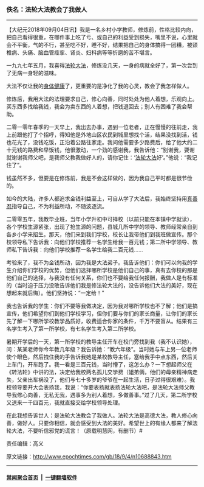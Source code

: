 ### 佚名：法轮大法教会了我做人
------------------------

<p>【大纪元2018年09月04日讯】我是一名乡村小学教师，修炼前，性格比较内向，把自己看得很重，在哪件事上吃了亏、或自己的利益受到损失，嘴里不说，心里就会不平衡，气的不行，甚至吃不好，睡不好，结果把自己的身体搞得一团糟，被颈椎病、头痛、脑血管痉挛、肾炎、妇科病等等折磨的苦不堪言。<span lang="EN-US"><br />
</span></p>
<p>一九九七年五月，我喜得<a href="http://www.epochtimes.com/gb/tag/%E6%B3%95%E8%BD%AE%E5%A4%A7%E6%B3%95.html">法轮大法</a>，修炼没几天，一身的病就全好了，第一次尝到了无病一身轻的滋味。<span lang="EN-US"><br />
</span></p>
<p>大法不仅让我的<a href="http://www.epochtimes.com/gb/tag/%E8%BA%AB%E4%BD%93%E5%81%A5%E5%BA%B7.html">身体健康</a>了，更重要的是净化了我的心灵，教会了我怎样做人。<span lang="EN-US"><br />
</span></p>
<p>修炼后，我用大法的法理要求自己，修心向善，同时处处为他人着想，乐观向上。买东西多找给我钱，我会为卖东西的人着想，把钱退回去；别人有困难了我会帮助。<span lang="EN-US"><br />
</span></p>
<p>二零一零年春季的一天早上，我出去办事，遇到一位老者，正在慢慢的往前走，我上前跟他打了个招呼，得知他是外地山区农民到城里想找个活，结果没找到活，钱也花光了，没钱吃饭，正沿着公路往家走。我问他需要多少路费后，给了他大约二十元钱的路费和早饭钱，他很激动，一个劲的感谢我，我告诉他：“别谢我，要谢就谢谢我师父吧，是我师父教我做好人的，请你记住：‘<a href="http://www.epochtimes.com/gb/tag/%E6%B3%95%E8%BD%AE%E5%A4%A7%E6%B3%95.html">法轮大法</a>好’。”他说：“我记住了”。<span lang="EN-US"><br />
</span></p>
<p>钱虽然不多，但要是在修炼前，我是不会这样做的，因为我自己平时都是很节俭的。<span lang="EN-US"><br />
</span></p>
<p>如今的大陆，许多人都追求金钱利益至上，可自从学了大法后，我始终坚持用<a href="http://www.epochtimes.com/gb/tag/%E7%9C%9F%E5%96%84%E5%BF%8D.html">真善忍</a>指导自己，不为利益所动，不随波逐流。<span lang="EN-US"><br />
</span></p>
<p>二零零五年，我教毕业班，当年小学升初中可择校（以前只能在本镇中学就读），各个学校生源紧张，出现了抢生源的问题，县城几所中学的领导、教师经常亲自到各乡小学来招生。那天，他们来到我们学校，校长让我带他们到我班做宣传。那个校领导私下告诉我：向他们学校推荐一名学生给我一百元钱；第二所中学领导、教师私下告诉我：向他们学校推荐一名学生给我二百元钱<span lang="EN-US">……<br />
</span></p>
<p>考验来了，我不为金钱所动，因为我是大法弟子。我告诉他们：你们可以向我的学生介绍你们学校的优势，但他们选择哪所学校是他们自己的事，真有去你校的那是他们自己的选择，与我没有任何关系，你们也不要给我任何报酬，我做人是有标准的（当时迫于压力没敢告诉他们我是修法轮大法的，没告诉他们大法的美好，现在想起来就后悔）。他们坚持说：“一定给！”<span lang="EN-US"><br />
</span></p>
<p>我也告诉我的学生：你们不要等我做决定，因为我对哪所学校也不了解；他们是搞宣传，他们希望你们到他们学校学习，但你们要与你们的家长商量，让你们的家长先了解一下哪所学校教学品质好，收费适合你家的条件，千万不要盲从。结果有三名学生考入了第一所学校，有七名学生考入第二所学校。<span lang="EN-US"><br />
</span></p>
<p>暑期开学后的一天，第一所学校的教导主任开车在校门旁找到我（我不认识她），问：某某老师你今年教几年级？我告诉她：“教六年级”。当时她与车上另一位老师使个眼色，然后拽住我的手告诉我她是某校教导主任，塞给我手中点东西，然后关上车门，开车跑了。我一看是三百元钱，当时懵了，这怎么办？一下想起师父在《转法轮》中讲的法，决定给我校两名孤儿交学费（姐弟俩，他们的母亲精神病走失，父亲出车祸没了，他们与七十多岁的爷爷在一起生活，日子过得很艰难）。我校领导要开大会表扬我，我说：“你要表扬就表扬法轮大法吧，是法轮大法师父教导我修心向善，无私无我，遇事多为别人着想，多做善事。”过了几天，第二所学校又送来一千四百元，我就直接交给学校领导处理。<span lang="EN-US"><br />
</span></p>
<p>在此我想告诉世人：是法轮大法教会了我做人。法轮大法是高德大法，教人修心向善，做好人。只要你相信，就会感受到大法的美好。希望世上的有缘人都来了解法轮大法，不要听信邪党的谎言！（原载明慧网，有删节）#</p>
<p>责任编辑：高义</p>

原文链接：http://www.epochtimes.com/gb/18/9/4/n10688843.htm


------------------------
#### [禁闻聚合首页](https://github.com/gfw-breaker/banned-news/blob/master/README.md) &nbsp;|&nbsp;  [一键翻墙软件](https://github.com/gfw-breaker/nogfw/blob/master/README.md)